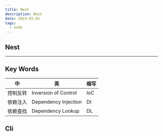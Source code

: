 ```yaml
---
title: Nest
description: Nest
date: 2023-01-01
tags:
  - node
---
```


## Nest

---

## Key Words

|中|英|缩写|
|----|----|----|
|控制反转|Inversion of Control|IoC|
|依赖注入|Dependency Injection|DI|
|依赖查找|Dependency Lookup|DL|

## Cli
